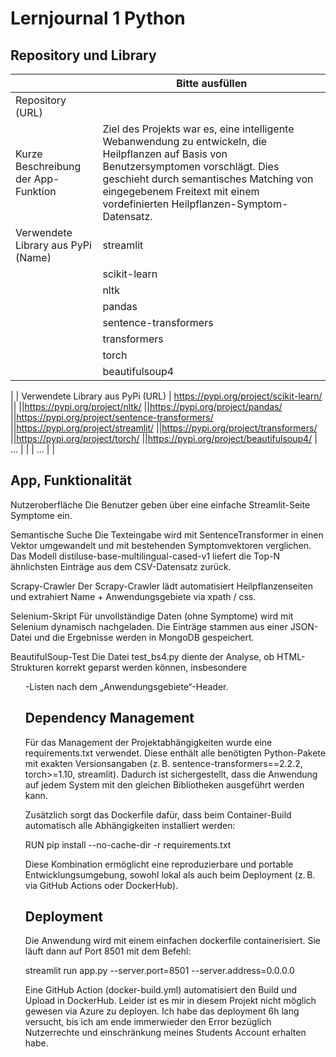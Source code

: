 ﻿# Lernjournal 1 Python

## Repository und Library

| | Bitte ausfüllen |
| -------- | ------- |
| Repository (URL)  |
| Kurze Beschreibung der App-Funktion |Ziel des Projekts war es, eine intelligente Webanwendung zu entwickeln, die Heilpflanzen auf Basis von Benutzersymptomen vorschlägt. Dies geschieht durch semantisches Matching von eingegebenem Freitext mit einem vordefinierten Heilpflanzen-Symptom-Datensatz. |
| Verwendete Library aus PyPi (Name) | streamlit
||scikit-learn	
||nltk	
||pandas	
||sentence-transformers	
||transformers	
||torch	
||beautifulsoup4
|
| Verwendete Library aus PyPi (URL) | https://pypi.org/project/scikit-learn/
||
||https://pypi.org/project/nltk/
||https://pypi.org/project/pandas/
||https://pypi.org/project/sentence-transformers/
||https://pypi.org/project/streamlit/
||https://pypi.org/project/transformers/
||https://pypi.org/project/torch/
||https://pypi.org/project/beautifulsoup4/
| ... | |
| ... | |

## App, Funktionalität

 Nutzeroberfläche
Die Benutzer geben über eine einfache Streamlit-Seite Symptome ein.

Semantische Suche
Die Texteingabe wird mit SentenceTransformer in einen Vektor umgewandelt und mit bestehenden Symptomvektoren verglichen. Das Modell distiluse-base-multilingual-cased-v1 liefert die Top-N ähnlichsten Einträge aus dem CSV-Datensatz zurück.

Scrapy-Crawler
Der Scrapy-Crawler lädt automatisiert Heilpflanzenseiten und extrahiert Name + Anwendungsgebiete via xpath / css.

Selenium-Skript
Für unvollständige Daten (ohne Symptome) wird mit Selenium dynamisch nachgeladen. Die Einträge stammen aus einer JSON-Datei und die Ergebnisse werden in MongoDB gespeichert.

BeautifulSoup-Test
Die Datei test_bs4.py diente der Analyse, ob HTML-Strukturen korrekt geparst werden können, insbesondere <ul>-Listen nach dem „Anwendungsgebiete“-Header.

## Dependency Management

 Für das Management der Projektabhängigkeiten wurde eine requirements.txt verwendet. Diese enthält alle benötigten Python-Pakete mit exakten Versionsangaben (z. B. sentence-transformers==2.2.2, torch>=1.10, streamlit). Dadurch ist sichergestellt, dass die Anwendung auf jedem System mit den gleichen Bibliotheken ausgeführt werden kann.

Zusätzlich sorgt das Dockerfile dafür, dass beim Container-Build automatisch alle Abhängigkeiten installiert werden:


RUN pip install --no-cache-dir -r requirements.txt

Diese Kombination ermöglicht eine reproduzierbare und portable Entwicklungsumgebung, sowohl lokal als auch beim Deployment (z. B. via GitHub Actions oder DockerHub).

## Deployment

 Die Anwendung wird mit einem einfachen dockerfile containerisiert. Sie läuft dann auf Port 8501 mit dem Befehl:

streamlit run app.py --server.port=8501 --server.address=0.0.0.0

Eine GitHub Action (docker-build.yml) automatisiert den Build und Upload in DockerHub.
Leider ist es mir in diesem Projekt nicht möglich gewesen via Azure zu deployen. Ich habe das deployment 6h lang versucht, bis ich am ende immerwieder den Error bezüglich Nutzerrechte und einschränkung meines Students Account erhalten habe.

